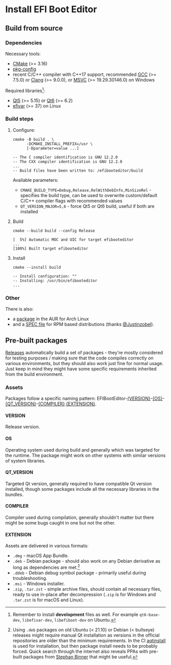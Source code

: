 # Install EFI Boot Editor

## Build from source

### Dependencies

Necessary tools:

- [CMake](//cmake.org) (>= 3.16)
- [pkg-config](//www.freedesktop.org/wiki/Software/pkg-config/)
- recent C/C++ compiler with C++17 support,
  recommended [GCC](//gcc.gnu.org/) (>= 7.5.0)
  or [Clang](//clang.llvm.org/) (>= 9.0.0),
  or [MSVC](//learn.microsoft.com/en-us/cpp/) (>= 19.29.30146.0) on Windows

Required libraries[^1]:

[^1]: Remember to install **development** files as well. For example
  `qt6-base-dev`, `libefivar-dev`, `libefiboot-dev` on Ubuntu.

- [Qt5](//doc.qt.io/qt-5/gettingstarted.html) (>= 5.15)
  or [Qt6](//doc.qt.io/qt-6/get-and-install-qt.html) (>= 6.2)
- [efivar](//github.com/rhboot/efivar) (>= 37) on Linux

### Build steps

1. Configure:

    ```shell
    cmake -B build . \
          -DCMAKE_INSTALL_PREFIX=/usr \
          [-Dparameter=value ...]

    -- The C compiler identification is GNU 12.2.0
    -- The CXX compiler identification is GNU 12.2.0
    ...
    -- Build files have been written to: /efibooteditor/build
    ```

    Available parameters:

    - `CMAKE_BUILD_TYPE=Debug,Release,RelWithDebInfo,MinSizeRel` - specifies
      the build type, can be used to overwrite custom/default C/C++ compiler
      flags with recommended values
    - `QT_VERSION_MAJOR=5,6` - force Qt5 or Qt6 build,
      useful if both are installed

2. Build

    ```shell
    cmake --build build --config Release

    [  5%] Automatic MOC and UIC for target efibooteditor
    ...
    [100%] Built target efibooteditor
    ```

3. Install

    ```shell
    cmake --install build

    -- Install configuration: ""
    -- Installing: /usr/bin/efibooteditor
    ...
    ```

### Other

There is also:

- a [package](//aur.archlinux.org/packages/efibooteditor) in
the AUR for Arch Linux
- and a [SPEC file](misc/efibooteditor.spec) for RPM based
distributions (thanks [@Justinzobel](https://github.com/Justinzobel)).

## Pre-built packages

[Releases](//github.com/Neverous/efibooteditor/releases) automatically build
a set of packages - they're mostly considered for testing purposes / making sure
that the code compiles correctly on various environments, but they should also
work just fine for normal usage. Just keep in mind they might have some specific
requirements inherited from the build environment.

### Assets

Packages follow a specific naming pattern:
EFIBootEditor-[{VERSION}](#version)-[{OS}](#os)-[{QT_VERSION}](#qt_version)-[{COMPILER}](#compiler).[{EXTENSION}](#extension).

#### VERSION

Release version.

#### OS

Operating system used during build and generally which was targeted for
the runtime. The package might work on other systems with similar versions of
system libraries.

#### QT_VERSION

Targeted Qt version, generally required to have compatible Qt version installed,
though some packages include all the necessary libraries in the bundles.

#### COMPILER

Compiler used during compilation, generally shouldn't matter but there might be
some bugs caught in one but not the other.

#### EXTENSION

Assets are delivered in various formats:

- `.dmg` - macOS App Bundle.
- `.deb` - Debian package - should also work on any Debian derivative as long
  as dependencies are met.[^2]
- `.ddeb` - Debian debug symbol package - primarily useful during troubleshooting.
- `.msi` - Windows installer.
- `.zip`, `.tar.zst` - simple archive files, should contain all necessary files,
  ready to use in-place after decompression (`.zip` is for Windows
  and `.tar.zst` is for macOS and Linux).

[^2]: Using `.deb` packages on old Ubuntu (< 21.10) or Debian (< bullseye)
  releases might require manual Qt installation as versions in the official
  repositories are older than the minimum requirements.
  In the CI [aqtinstall](//github.com/miurahr/aqtinstall) is used for
  installation, but then package install needs to be probably forced.
  Quick search through the internet also reveals PPAs with pre-built packages
  from [Stephan Binner](//launchpad.net/~beineri) that might be useful.

